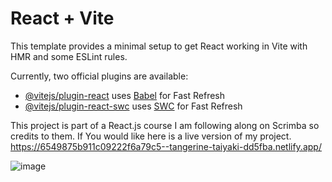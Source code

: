 # React + Vite

This template provides a minimal setup to get React working in Vite with HMR and some ESLint rules.

Currently, two official plugins are available:

- [@vitejs/plugin-react](https://github.com/vitejs/vite-plugin-react/blob/main/packages/plugin-react/README.md) uses [Babel](https://babeljs.io/) for Fast Refresh
- [@vitejs/plugin-react-swc](https://github.com/vitejs/vite-plugin-react-swc) uses [SWC](https://swc.rs/) for Fast Refresh

This project is part of a React.js course I am following along on Scrimba so credits to them. If You would like here is a live version of my project.
https://6549875b911c09222f6a79c5--tangerine-taiyaki-dd5fba.netlify.app/


![image](https://github.com/BAronHW/air-bnb/assets/63551617/81ca4d1a-112e-40a8-a758-06f44d670e18)
